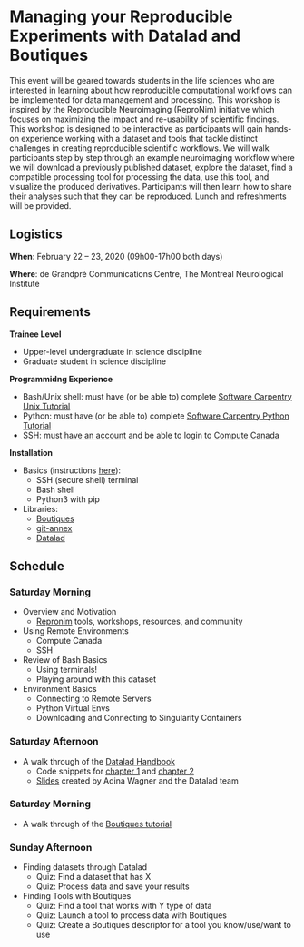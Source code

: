 # Managing your Reproducible Experiments with Datalad and Boutiques

This event will be geared towards students in the life sciences who are interested in learning about how reproducible computational workflows can be implemented for data management and processing. This workshop is inspired by the Reproducible Neuroimaging (ReproNim) initiative which focuses on maximizing the impact and re-usability of scientific findings. This workshop is designed to be interactive as participants will gain hands-on experience working with a dataset and tools that tackle distinct challenges in creating reproducible scientific workflows. We will walk participants step by step through an example neuroimaging workflow where we will download a previously published dataset, explore the dataset, find a compatible processing tool for processing the data, use this tool, and visualize the produced derivatives. Participants will then learn how to share their analyses such that they can be reproduced. Lunch and refreshments will be provided.

## Logistics

**When**: February 22 – 23, 2020 (09h00-17h00 both days)

**Where**: de Grandpré Communications Centre, The Montreal Neurological Institute

## Requirements

**Trainee Level**

- Upper-level undergraduate in science discipline
- Graduate student in science discipline

**Programmidng Experience**

- Bash/Unix shell: must have (or be able to) complete [Software Carpentry Unix Tutorial](https://swcarpentry.github.io/shell-novice/)
- Python: must have (or be able to) complete [Software Carpentry Python Tutorial](https://swcarpentry.github.io/python-novice-inflammation/)
- SSH: must [have an account](https://www.computecanada.ca/research-portal/account-management/apply-for-an-account/) and be able to login to [Compute Canada](https://docs.computecanada.ca/wiki/SSH)


**Installation**

- Basics (instructions [here](http://swc-osg-workshop.github.io/general/setup.html)):
  - SSH (secure shell) terminal
  - Bash shell
  - Python3 with pip
- Libraries:
  - [Boutiques](https://github.com/boutiques/boutiques#installation)
  - [git-annex](https://git-annex.branchable.com/install/)
  - [Datalad](https://www.datalad.org/get_datalad.html)

## Schedule

### Saturday Morning
- Overview and Motivation
  - [Repronim](https://www.repronim.org/) tools, workshops, resources, and community
- Using Remote Environments
  - Compute Canada
  - SSH
- Review of Bash Basics
  - Using terminals!
  - Playing around with this dataset
- Environment Basics
  - Connecting to Remote Servers
  - Python Virtual Envs
  - Downloading and Connecting to Singularity Containers


### Saturday Afternoon

- A walk through of the [Datalad Handbook](http://handbook.datalad.org/en/latest/)
  - Code snippets for [chapter 1](http://handbook.datalad.org/en/inm7/code_from_casts/01_dataset_basics_code.html) and [chapter 2](http://handbook.datalad.org/en/inm7/code_from_casts/02_reproducible_execution_code.html)
  - [Slides](https://github.com/datalad-handbook/course/blob/master/talks/PDFs/introduction_2h.pdf) created by Adina Wagner and the Datalad team

### Saturday Morning
- A walk through of the [Boutiques tutorial](https://github.com/neurolibre/boutiques-tutorial)

### Sunday Afternoon
- Finding datasets through Datalad 
  - Quiz: Find a dataset that has X
  - Quiz: Process data and save your results
- Finding Tools with Boutiques
  - Quiz: Find a tool that works with Y type of data
  - Quiz: Launch a tool to process data with Boutiques
  - Quiz: Create a Boutiques descriptor for a tool you know/use/want to use

